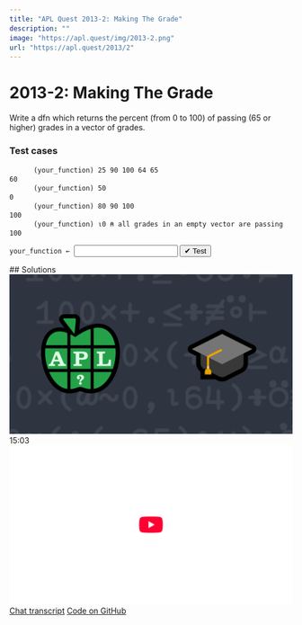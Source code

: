 ```yaml
---
title: "APL Quest 2013-2: Making The Grade"
description: ""
image: "https://apl.quest/img/2013-2.png"
url: "https://apl.quest/2013/2"
---
```


# <span class=s>2013-</span>2: Making The Grade

Write a dfn which returns the percent (from 0 to 100) of passing (65 or higher) grades in a vector of
grades.

### Test cases

```APL
      (your_function) 25 90 100 64 65
60
      (your_function) 50
0
      (your_function) 80 90 100
100
      (your_function) ⍳0 ⍝ all grades in an empty vector are passing
100
```
<div class="pdiv">
  <code onclick="p_Input.focus()">your_function ← </code><input id="p_Input" autocomplete="off" spellcheck="false" oninput="this.parentElement.querySelector`button`.disabled=false;localStorage.setItem(window.location.pathname,this.value)" onkeypress="subm(event)">
  <button onclick="alert$.next`Testing…`;submitSolution`p`" class="md-button md-button--primary">&#x2714; Test</button>
</div>
<blockquote id="p_Output"></blockquote>
## Solutions
<div onclick="play(this)" title="Video on YouTube" class="yt">
<img alt="Video Thumbnail" src="../../img/2013-2.png">
<time>15:03</time>
<img alt="YouTube" src="../../img/yt-big.png">
</div>
<a href="https://chat.stackexchange.com/transcript/52405?m=60402180#60402180" target="_blank" class="md-button md-button--primary">Chat transcript</a>
<a href="https://github.com/abrudz/apl_quest/blob/main/2013/2.apl" target="_blank" class="md-button md-button--primary right">Code on GitHub</a>

<script>
    testCases={"a":["25 90 100 64 65","50","100 90 95 75","10 20 30 40 50","?10⍴100","?10⍴60","70+?10⍴50"],"b":["⍳0","20+?(10+?10)⍴?100","64","65","66","64 65 66","63+?(20+?10)⍴3"],"f":"{100×(+/⍵≥65)÷≢⍵}"}
    p_Input.value=localStorage.getItem(window.location.pathname)
    play=e=>e.outerHTML=`<iframe src="https://www.youtube.com/embed/pxo2BtoMxP4?list=PLYKQVqyrAEj9wDIUyLDGtDAFTKY38BUMN&autoplay=1" title="<span class=s>2013-</span>2: Making The Grade (APL Quest 2013-2)" frameborder="0" allow="accelerometer; autoplay; clipboard-write; encrypted-media; gyroscope; picture-in-picture; web-share" referrerpolicy="strict-origin-when-cross-origin" allowfullscreen></iframe>`
</script>
